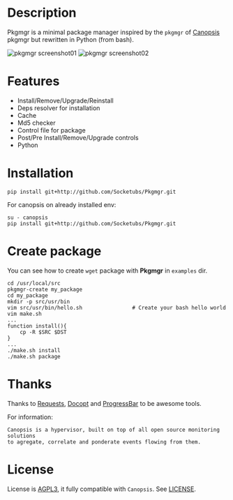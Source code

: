 Description
===========

Pkgmgr is a minimal package manager inspired by the ``pkgmgr`` of [Canopsis][1] pkgmgr but rewritten in Python (from bash).  

![pkgmgr screenshot01](http://dl.dropbox.com/u/79447684/Github/Pkgmgr/screenshot_01.png "Pkgmgr Screenshot01")
![pkgmgr screenshot02](http://dl.dropbox.com/u/79447684/Github/Pkgmgr/screenshot_02.png "Pkgmgr Screenshot02")

Features
========

 * Install/Remove/Upgrade/Reinstall
 * Deps resolver for installation
 * Cache
 * Md5 checker
 * Control file for package
 * Post/Pre Install/Remove/Upgrade controls
 * Python

Installation
============

```
pip install git+http://github.com/Socketubs/Pkgmgr.git
```

For canopsis on already installed env:
```
su - canopsis
pip install git+http://github.com/Socketubs/Pkgmgr.git
```

Create package
==============

You can see how to create ```wget``` package with __Pkgmgr__ in ```examples``` dir.

```
cd /usr/local/src
pkgmgr-create my_package
cd my_package
mkdir -p src/usr/bin
vim src/usr/bin/hello.sh				# Create your bash hello world
vim make.sh
...
function install(){
    cp -R $SRC $DST
}
...
./make.sh install
./make.sh package
```

Thanks
======

Thanks to [Requests][5], [Docopt][6] and [ProgressBar][7] to be awesome tools.

For information:
```
Canopsis is a hypervisor, built on top of all open source monitoring solutions
to agregate, correlate and ponderate events flowing from them.
```

License
=======

License is [AGPL3][4], it fully compatible with ``Canopsis``.
See [LICENSE][3].

[1]: https://github.com/capensis/canopsis
[2]: http://gist.io/3193620
[3]: https://raw.github.com/Socketubs/pkgmgr/master/LICENSE
[4]: http://www.gnu.org/licenses/agpl.html
[5]: https://github.com/kennethreitz/requests
[6]: https://github.com/docopt/docopt
[7]: http://code.google.com/p/python-progressbar/
